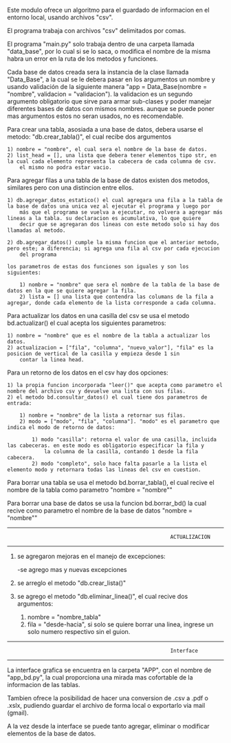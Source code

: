 Este modulo ofrece un algoritmo para el guardado de informacion en el entorno local, usando archivos "csv".

El programa trabaja con archivos "csv" delimitados por comas.

El programa "main.py" solo trabaja dentro de una carpeta llamada "data_base", por lo cual si se lo saca, o modifica el nombre de la misma
habra un error en la ruta de los metodos y funciones.

Cada base de datos creada sera la instancia de la clase llamada "Data_Base", a la cual se le debera pasar en los argumentos un nombre y usando
validación de la siguiente manera "app = Data_Base(nombre = "nombre", validacion = "validacion"). la validacion es un segundo argumento 
obligatorio que sirve para armar sub-clases y poder manejar diferentes bases de datos con mismos nombres. aunque se puede poner mas argumentos
estos no seran usados, no es recomendable.

Para crear una tabla, asosiada a una base de datos, debera usarse el metodo: "db.crear_tabla()", el cual recibe dos argumentos

    1) nombre = "nombre", el cual sera el nombre de la base de datos.
    2) list_head = [], una lista que debera tener elementos tipo str, en la cual cada elemento representa la cabecera de cada columna de csv.
        el mismo no podra estar vacio.

Para agregar filas a una tabla de la base de datos existen dos metodos, similares pero con una distincion entre ellos.

    1) db.agregar_datos_estatico() el cual agregara una fila a la tabla de la base de datos una unica vez al ejecutar el programa y luego por
        más que el programa se vuelva a ejecutar, no volvera a agregar más lineas a la tabla. su declaracion es acumulativa, lo que quiere 
        decir que se agregaran dos lineas con este metodo solo si hay dos llamadas al metodo.

    2) db.agregar_datos() cumple la misma funcion que el anterior metodo, pero este; a diferencia; si agrega una fila al csv por cada ejecucion
        del programa
    
    los parametros de estas dos funciones son iguales y son los siguientes:

        1) nombre = "nombre" que sera el nombre de la tabla de la base de datos en la que se quiere agregar la fila.
        2) lista = [] una lista que contendra las columans de la fila a agregar, donde cada elemento de la lista corresponde a cada columna.

Para actualizar los datos en una casilla del csv se usa el metodo bd.actualizar() el cual acepta los siguientes parametros:

    1) nombre = "nombre" que es el nombre de la tabla a actualizar los datos.
    2) actualizacion = ["fila", "columna", "nuevo_valor"], "fila" es la posicion de vertical de la casilla y empieza desde 1 sin 
        contar la linea head. 

Para un retorno de los datos en el csv hay dos opciones:

    1) la propia funcion incorporada "leer()" que acepta como parametro el nombre del archivo csv y devuelve una lista con sus filas.
    2) el metodo bd.consultar_datos() el cual tiene dos parametros de entrada:

        1) nombre = "nombre" de la lista a retornar sus filas.
        2) modo = ["modo", "fila", "columna"]. "modo" es el parametro que indica el modo de retorno de datos:

            1) modo "casilla": retorna el valor de una casilla, incluida las cabeceras. en este modo es obligatorio especificar la fila y
                la columna de la casilla, contando 1 desde la fila cabecera.
            2) modo "completo", solo hace falta pasarle a la lista el elemento modo y retornara todas las lineas del csv en cuestion.

Para borrar una tabla se usa el metodo bd.borrar_tabla(), el cual recive el nombre de la tabla como parametro "nombre = "nombre""

Para borrar una base de datos se usa la funcion bd.borrar_bd() la cual recive como parametro el nombre de la base de datos "nombre = "nombre""


********************************************************************************************************************************************************************************
                                                         ACTUALIZACION
********************************************************************************************************************************************************************************

1) se agregaron mejoras en el manejo de excepciones:

    -se agrego mas y nuevas excepciones

2) se arreglo el metodo "db.crear_lista()"

3) se agrego el metodo "db.eliminar_linea()", el cual recive dos argumentos:

    1) nombre = "nombre_tabla"
    2) fila = "desde-hacia", si solo se quiere borrar una linea, ingrese un solo numero respectivo sin el guion.

********************************************************************************************************************************************************************************
                                                         Interface
********************************************************************************************************************************************************************************

La interface grafica se encuentra en la carpeta "APP", con el nombre de "app_bd.py", la cual proporciona una mirada mas cofortable de la informacion de las tablas.

Tambien ofrece la posibilidad de hacer una conversion de .csv a .pdf o .xslx, pudiendo guardar el archivo de forma local o exportarlo via mail (gmail).

A la vez desde la interface se puede tanto agregar, eliminar o modificar elementos de la base de datos.
